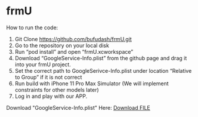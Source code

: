 # frmU
How to run the code:
1. Git Clone https://github.com/bufudash/frmU.git
2. Go to the repository on your local disk
3. Run “pod install” and open “frmU.xcworkspace”
4. Download “GoogleService-Info.plist” from the github page and drag it into your frmU project.
5. Set the correct path to GoogleSerivce-Info.plist under location “Relative to Group” if it is not correct
6. Run build with iPhone 11 Pro Max Simulator (We will implement constraints for other models later)
7. Log in and play with our APP.


Download "GoogleService-Info.plist" Here:
<a id="raw-url" href="https://console.firebase.google.com/m/mobilesdk/projects/678070875639/clients/ios%3Aberkeley.frmU.toppa/artifacts/1?param=%5B%22getArtifactRequest%22%2Cnull%2C%22ios%3Aberkeley.frmU.toppa%22%2C%221%22%2C%22678070875639%22%5D&authuser=3">Download FILE</a>

